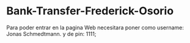 # Bank-Transfer-Frederick-Osorio
Para poder entrar en la pagina Web necesitara poner como username: Jonas Schmedtmann. y de pin: 1111;
